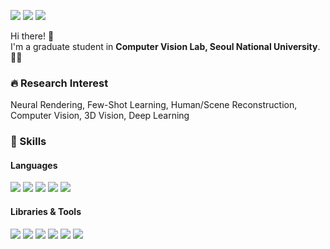 <p>
  <a href="https://mjmjeong.github.io" target="_blank"><img src="https://img.shields.io/badge/Homepage-DD0B78?style=flat-square&logo=GitHub%20Sponsors&logoColor=white"/></a>
    <a href="https://scholar.google.co.kr/citations?user=oivYtGEAAAAJ&hl=en/" target="_blank"><img src="https://img.shields.io/badge/scholar-4285F4?style=flat-square&logo=Google Scholar&logoColor=white"/></a>
  <a href="mailto:mijeong.kim@snu.ac.kr" target="_blank"><img src="https://img.shields.io/badge/mijeong.kim@snu.ac.kr-EA4335?style=flat-square&logo=Gmail&logoColor=white"/></a>

</p>

<p>
   Hi there! 👋<br/>
  I'm a graduate student in <b>Computer Vision Lab, Seoul National University</b>.👩‍💻<br/>
</p>

### 🔥 Research Interest
Neural Rendering, Few-Shot Learning, Human/Scene Reconstruction,</br>
Computer Vision, 3D Vision, Deep Learning

### 💪 Skills
#### Languages
<p>
  <img src="https://img.shields.io/badge/Python-3776AB?style=flat-square&logo=Python&logoColor=white"/>
  <img src="https://img.shields.io/badge/C-A8B9CC?style=flat-square&logo=C&logoColor=black"/>
  <img src="https://img.shields.io/badge/C++-blue.svg?style=flat&logo=c%2B%2B"/>
  <img src="https://img.shields.io/badge/C Sharp-239120?style=flat-square&logo=Csharp&logoColor=white"/>
  <img src="https://img.shields.io/badge/Java-007396?style=flat-square&logo=Java&logoColor=white"/>
</p> 

#### Libraries & Tools
<p>
  <img src="https://img.shields.io/badge/PyTorch-EE4C2C?style=flat-square&logo=PyTorch&logoColor=white"/>
  <img src="https://img.shields.io/badge/TensorFlow-FF6F00?style=flat-square&logo=TensorFlow&logoColor=white"/>
  <img src="https://img.shields.io/badge/OpenGL-5586A4?style=flat-square&logo=OpenGL&logoColor=white"/>
  <img src="https://img.shields.io/badge/Blender-F5792A?style=flat-square&logo=Blender&logoColor=white"/>
  <img src="https://img.shields.io/badge/Git-F05032?style=flat-square&logo=Git&logoColor=white"/>
  <img src="https://img.shields.io/badge/Docker-2496ED?style=flat-square&logo=Docker&logoColor=white"/>
</p>
<!--
**mjmjeong/mjmjeong** is a ✨ _special_ ✨ repository because its `README.md` (this file) appears on your GitHub profile.

Here are some ideas to get you started:

- 🔭 I’m currently working on ...
- 🌱 I’m currently learning ...
- 👯 I’m looking to collaborate on ...
- 🤔 I’m looking for help with ...
- 💬 Ask me about ...
- 📫 How to reach me: ...
- 😄 Pronouns: ...
- ⚡ Fun fact: ...
-->
